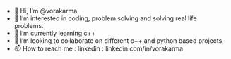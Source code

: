 - 👋 Hi, I’m @vorakarma
- 👀 I’m interested in coding, problem solving and solving real life problems.
- 🌱 I’m currently learning c++
- 💞️ I’m looking to collaborate on different c++ and python based projects.
- 📫 How to reach me : linkedin : linkedin.com/in/vorakarma
                        

<!---
vorakarma/vorakarma is a ✨ special ✨ repository because its `README.md` (this file) appears on your GitHub profile.
You can click the Preview link to take a look at your changes.
--->
